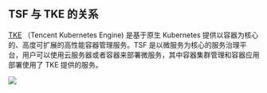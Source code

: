 ## TSF 与 TKE 的关系

[TKE](https://cloud.tencent.com/document/product/457) （Tencent Kubernetes Engine) 是基于原生 Kubernetes 提供以容器为核心的、高度可扩展的高性能容器管理服务。TSF 是以微服务为核心的服务治理平台，用户可以使用云服务器或者容器来部署微服务，其中容器集群管理和容器应用部署使用了 TKE 提供的服务。

![](https://main.qcloudimg.com/raw/072062a49857117abce23868f9038b69.jpg)

